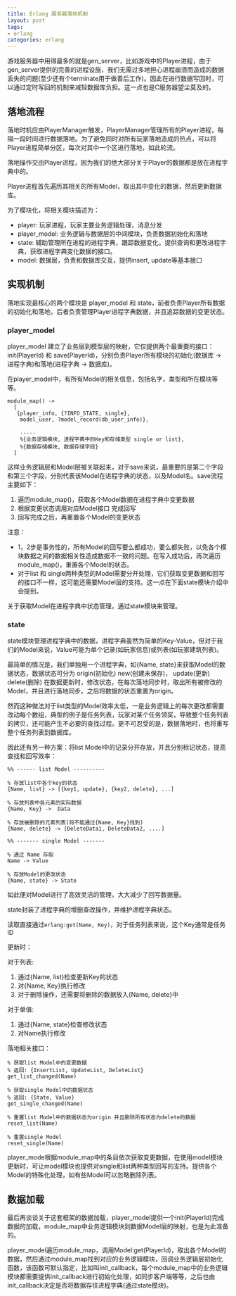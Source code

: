 ```yaml
---
title: Erlang 服务器落地机制
layout: post
tags: 
- erlang
categories: erlang
---
```


游戏服务器中用得最多的就是gen_server，比如游戏中的Player进程，由于gen_server提供的完善的进程设施，我们无需过多地担心进程崩溃而造成的数据丢失的问题(至少还有个terminate用于做善后工作)。因此在进行数据写回时，可以通过定时写回的机制来减轻数据库负担。这一点也是C服务器望尘莫及的。

<!--more-->

## 落地流程

落地时机应由PlayerManager触发，PlayerManager管理所有的Player进程，每隔一段时间进行数据落地。为了避免同时对所有玩家落地造成的热点，可以将Player进程简单分区，每次对其中一个区进行落地，如此轮流。

落地操作交由Player进程，因为我们的绝大部分关于Player的数据都是放在进程字典中的。

Player进程首先遍历其相关的所有Model，取出其中变化的数据，然后更新数据库。

为了模块化，将相关模块描述为：

- player: 玩家进程，玩家主要业务逻辑处理，消息分发
- player_model: 业务逻辑与数据层的中间模块，负责数据初始化和落地
- state: 辅助管理所在进程的进程字典，跟踪数据变化。提供查询和更改进程字典，获取进程字典变化数据的接口。
- model: 数据层，负责和数据库交互，提供insert, update等基本接口

## 实现机制

落地实现最核心的两个模块是 player_model 和 state，前者负责Player所有数据的初始化和落地，后者负责管理Player进程字典数据，并且追踪数据的变更状态。

### player_model

player_model 建立了业务层到模型层的映射，它仅提供两个最重要的接口：init(PlayerId) 和 save(PlayerId)，分别负责Player所有模块的初始化(数据库 -> 进程字典)和落地(进程字典 -> 数据库)。

在player_model中，有所有Model的相关信息，包括名字，类型和所在模块等等。

	module_map() ->
	  [
	   {player_info, {?INFO_STATE, single}, 
	    model_user, ?model_record(db_user_info)},
	    
	    .....
	    %{业务逻辑模块, 进程字典中的Key和存储类型 single or list},
	    %{数据存储模块, 数据存储字段}
	  ]

这样业务逻辑层和Model层被关联起来，对于save来说，最重要的是第二个字段和第三个字段，分别代表该Model在进程字典的状态，以及Model名。save流程主要如下：

1. 遍历module_map()，获取各个Model数据在进程字典中变更数据
2. 根据变更状态调用对应Model接口 完成回写
3. 回写完成之后，再重置各个Model的变更状态

注意：

- 1，2步是事务性的，所有Model的回写要么都成功，要么都失败，以免各个模块数据之间的数据相关性造成数据不一致的问题。在写入成功后，再次遍历module_map()，重置各个Model的状态。
- 对于list 和 single两种类型的Model需要分开处理，它们获取变更数据和回写的接口不一样，这可能还需要Model层的支持。这一点在下面state模块介绍中会提到。

关于获取Model在进程字典中状态管理，通过state模块来管理。

### state

state模块管理进程字典中的数据，进程字典虽然为简单的Key-Value，但对于我们的Model来说，Value可能为单个记录(如玩家信息)或列表(如玩家建筑列表)。

最简单的情况是，我们单独用一个进程字典，如{Name, state}来获取Model的数据状态，数据状态可分为 origin(初始化) new(创建未保存)， update(更新) delete(删除) 在数据更新时，修改状态，在每次落地同步时，取出所有被修改的Model，并且进行落地同步。之后将数据的状态重置为origin。

然而这种做法对于list类型的Model效率太低，一是业务逻辑上的每次更改都需要改动每个数组，典型的例子是任务列表，玩家对某个任务领奖，导致整个任务列表的拷贝，还可能产生不必要的查找过程。更不可忍受的是，数据落地时，也将重写整个任务列表到数据库。

因此还有另一种方案：将list Model中的记录分开存放，并且分别标记状态，提高查找和回写效率：

	
	%% ------ list Model ----------
	
	% 存放list中各个key的状态
	{Name, list} -> [{key1, update}, {key2, delete}, ...]
	
	% 存放列表中各元素的实际数据
	{Name, Key} ->	Data
	
	% 存放被删除的元素列表(将不能通过{Name, Key}找到)
	{Name, delete} -> [DeleteData1, DeleteData2, ....]
	
	%% ------- single Model -------
	
	% 通过 Name 存取
	Name -> Value
	
	% 存放Model的更改状态
	{Name, state} -> State
	
如此便对Model进行了高效灵活的管理，大大减少了回写数据量。

state封装了进程字典的增删查改操作，并维护进程字典状态。

读取直接通过`erlang:get(Name, Key)`，对于任务列表来说，这个Key通常是任务ID

更新时：

对于列表:

1. 通过{Name, list}检查更新Key的状态
2. 对{Name, Key}执行修改
3. 对于删除操作，还需要将删除的数据放入{Name, delete}中

对于单值:

1. 通过{Name, state}检查修改状态
2. 对Name执行修改

落地相关接口：

	% 获取list Model中的变更数据
	% 返回: {InsertList, UpdateList, DeleteList}
	get_list_changed(Name)

	% 获取single Model中的数据状态
	% 返回: {State, Value}
	get_single_changed(Name)

	% 重置list Model中的数据状态为origin 并且删除所有状态为delete的数据
	reset_list(Name)
	
	% 重置single Model
	reset_single(Name)

player_mode根据module_map中的条目依次获取变更数据，在使用model模块更新时，可让model模块也提供对single和list两种类型回写的支持。提供各个Model的特殊化处理，如有些Model可以忽略删除列表。

## 数据加载

最后再谈谈关于这套框架的数据加载，player_model提供一个init(PlayerId)完成数据的加载，module_map中业务逻辑模块到数据Model层的映射，也是为此准备的。

player_model遍历module_map，调用Model:get(PlayerId)，取出各个Model的数据，然后通过module_map找到对应的业务逻辑模块，回调业务逻辑层初始化函数，该函数可默认指定，比如叫init_callback，每个module_map中的业务逻辑模块都需要提供init_callback进行初始化处理，如同步客户端等等，之后也由init_callback决定是否将数据存往进程字典(通过state模块)。
